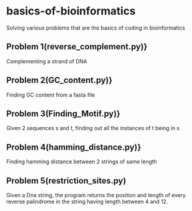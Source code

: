 # basics-of-bioinformatics
Solving various problems that are the basics of coding in bioinformatics

## Problem 1(reverse_complement.py)}
Complementing a strand of DNA

## Problem 2(GC_content.py)}
Finding GC content from a fasta file

## Problem 3(Finding_Motif.py)}
Given 2 sequences s and t, finding out all the instances of t being in s

## Problem 4(hamming_distance.py)}
Finding hamming distance between 2 strings of same length

## Problem 5(restriction_sites.py)
Given a Dna string, the program returns the position and length of every reverse palindrome in the string having length between 4 and 12.
